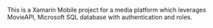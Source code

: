 This is a Xamarin Mobile project for a media platform which leverages MovieAPI, Microsoft SQL database with authentication and roles.
